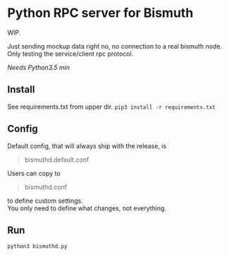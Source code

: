 # Python RPC server for Bismuth

WIP.  

Just sending mockup data right no, no connection to a real bismuth node.  
Only testing the service/client rpc protocol.

*Needs Python3.5 min*

## Install

See requirements.txt from upper dir.
`pip3 install -r requirements.txt`

## Config

Default config, that will always ship with the release, is 
> bismuthd.default.conf

Users can copy to
> bismuthd.conf

to define custom settings.  
You only need to define what changes, not everything.

## Run

`python3 bismuthd.py`



